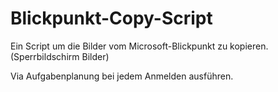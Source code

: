 # Blickpunkt-Copy-Script
Ein Script um die Bilder vom Microsoft-Blickpunkt zu kopieren. (Sperrbildschirm Bilder)

Via Aufgabenplanung bei jedem Anmelden ausführen.
